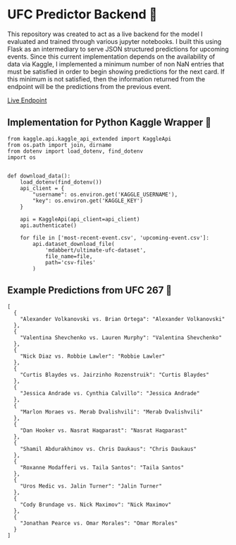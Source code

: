 # UFC Predictor Backend 🥊 

This repository was created to act as a live backend for the model I evaluated and trained through various jupyter notebooks. I built this using Flask as an intermediary to serve JSON structured predictions for upcoming events. Since this current implementation depends on the availability of data via Kaggle, I implemented a minimum number of non NaN entries that must be satisfied in order to begin showing predictions for the next card. If this minimum is not satisfied, then the information returned from the endpoint will be the predictions from the previous event.

[Live Endpoint](https://bout-predictor.herokuapp.com/)

## Implementation for Python Kaggle Wrapper 🍬 

```
from kaggle.api.kaggle_api_extended import KaggleApi
from os.path import join, dirname
from dotenv import load_dotenv, find_dotenv
import os


def download_data():
    load_dotenv(find_dotenv())
    api_client = {
        "username": os.environ.get('KAGGLE_USERNAME'),
        "key": os.environ.get('KAGGLE_KEY')
    }

    api = KaggleApi(api_client=api_client)
    api.authenticate()

    for file in ['most-recent-event.csv', 'upcoming-event.csv']:
        api.dataset_download_file(
            'mdabbert/ultimate-ufc-dataset',
            file_name=file,
            path='csv-files'
        )

```

## Example Predictions from UFC 267 🥋 

```
[
  {
    "Alexander Volkanovski vs. Brian Ortega": "Alexander Volkanovski"
  },
  {
    "Valentina Shevchenko vs. Lauren Murphy": "Valentina Shevchenko"
  },
  {
    "Nick Diaz vs. Robbie Lawler": "Robbie Lawler"
  },
  {
    "Curtis Blaydes vs. Jairzinho Rozenstruik": "Curtis Blaydes"
  },
  {
    "Jessica Andrade vs. Cynthia Calvillo": "Jessica Andrade"
  },
  {
    "Marlon Moraes vs. Merab Dvalishvili": "Merab Dvalishvili"
  },
  {
    "Dan Hooker vs. Nasrat Haqparast": "Nasrat Haqparast"
  },
  {
    "Shamil Abdurakhimov vs. Chris Daukaus": "Chris Daukaus"
  },
  {
    "Roxanne Modafferi vs. Taila Santos": "Taila Santos"
  },
  {
    "Uros Medic vs. Jalin Turner": "Jalin Turner"
  },
  {
    "Cody Brundage vs. Nick Maximov": "Nick Maximov"
  },
  {
    "Jonathan Pearce vs. Omar Morales": "Omar Morales"
  }
]

```
